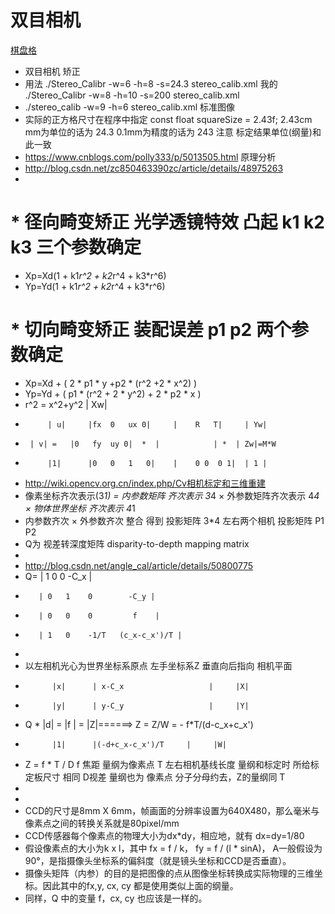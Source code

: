 # 双目相机
[棋盘格](https://github.com/DLuensch/StereoVision-ADCensus/tree/master/Documents/chessboards)
 * 双目相机 矫正 
 * 用法 ./Stereo_Calibr -w=6 -h=8  -s=24.3 stereo_calib.xml   我的  ./Stereo_Calibr -w=8 -h=10 -s=200 stereo_calib.xml
 * ./stereo_calib -w=9 -h=6 stereo_calib.xml 标准图像
 *  实际的正方格尺寸在程序中指定 const float squareSize = 2.43f;    2.43cm  mm为单位的话为 24.3  0.1mm为精度的话为   243 注意 标定结果单位(纲量)和此一致
 * https://www.cnblogs.com/polly333/p/5013505.html 原理分析
 * http://blog.csdn.net/zc850463390zc/article/details/48975263
 * 
# * 径向畸变矫正 光学透镜特效  凸起                k1 k2 k3 三个参数确定
 * Xp=Xd(1 + k1*r^2 + k2*r^4 + k3*r^6)
 * Yp=Yd(1 + k1*r^2 + k2*r^4 + k3*r^6)
# * 切向畸变矫正 装配误差                                 p1  p2  两个参数确定
 * Xp=Xd + ( 2 * p1 * y  +p2 * (r^2 +2 * x^2) )
 * Yp=Yd + ( p1 * (r^2 + 2 * y^2) + 2 * p2 * x )
 * r^2 = x^2+y^2                  						      | Xw|
 * 			| u|     |fx  0   ux 0|     |    R   T|     | Yw|
 *      | v| =   |0   fy  uy 0|  *  |  		     | *  | Zw|=M*W
 * 			|1|      |0   0   1   0|    |    0 0  0 1|  | 1 |
 * http://wiki.opencv.org.cn/index.php/Cv相机标定和三维重建
 *   像素坐标齐次表示(3*1)  =  内参数矩阵 齐次表示 3*4  ×  外参数矩阵齐次表示 4*4 ×  物体世界坐标 齐次表示  4*1
 *   内参数齐次 × 外参数齐次 整合 得到 投影矩阵  3*4    左右两个相机 投影矩阵 P1   P2
 *  Q为 视差转深度矩阵 disparity-to-depth mapping matrix 
 * 
 *  http://blog.csdn.net/angle_cal/article/details/50800775
 * Q= | 1   0    0  	  -C_x |
 *  	  | 0   1    0  	  -C_y |
 *   	  | 0   0    0         f    |
 *   	  | 1   0    -1/T   (c_x-c_x')/T |
 *     
 *  以左相机光心为世界坐标系原点   左手坐标系Z  垂直向后指向 相机平面  
 *           |x|      | x-C_x                   |     |X|
 *           |y|      | y-C_y                   |     |Y|
 *   Q  * |d| =   |f                            |  = |Z|======>  Z  =   Z/W =    -  f*T/(d-c_x+c_x')
 *           |1|      |(-d+c_x-c_x')/T     |     |W|
 * Z = f * T / D    f 焦距 量纲为像素点  T 左右相机基线长度 量纲和标定时 所给标定板尺寸 相同  D视差 量纲也为 像素点 分子分母约去，Z的量纲同 T
 * 
 * 
 * CCD的尺寸是8mm X 6mm，帧画面的分辨率设置为640X480，那么毫米与像素点之间的转换关系就是80pixel/mm
 * CCD传感器每个像素点的物理大小为dx*dy，相应地，就有 dx=dy=1/80
 * 假设像素点的大小为k x l，其中 fx = f / k， fy = f / (l * sinA)， A一般假设为 90°，是指摄像头坐标系的偏斜度（就是镜头坐标和CCD是否垂直）。
 * 摄像头矩阵（内参）的目的是把图像的点从图像坐标转换成实际物理的三维坐标。因此其中的fx,y, cx, cy 都是使用类似上面的纲量。
 * 同样，Q 中的变量 f，cx, cy 也应该是一样的。
